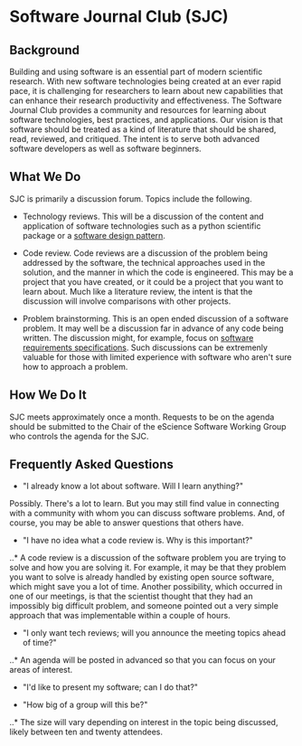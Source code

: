 # Software Journal Club (SJC)

## Background
Building and using software is an essential part of modern scientific research.
With new software technologies being created at an ever rapid pace, it is
challenging for researchers to learn about new capabilities that can enhance their
research productivity and effectiveness.
The Software Journal Club provides a community and resources for learning about
software technologies, best practices, and applications.
Our vision is that software should be treated as a kind of literature that should
be shared, read, reviewed, and critiqued.
The intent is to serve both advanced software developers as well as software beginners.

## What We Do
SJC is primarily a discussion forum. Topics include the following.

- Technology reviews. This will be a discussion of the
content and application of software technologies such as a python scientific
package or a [software design pattern](https://en.wikipedia.org/wiki/Software_design_pattern).

- Code review. 
Code reviews are a discussion of
the problem being
addressed by the software, the technical approaches used
in the solution, and the manner in which the code is engineered.
This may be a project that you have created, or it could be
a project that you want to learn about.
Much like a literature review, the intent is that the discussion will
involve comparisons with other projects.

- Problem brainstorming. This is an open ended discussion of a software problem. It may well
be a discussion far in advance of any code being written.
The discussion might, for example, focus on 
[software requirements specifications](https://en.wikipedia.org/wiki/Software_requirements_specification).
Such discussions
can be extremenly valuable for those with limited experience with software who aren't sure
how to approach a problem.

## How We Do It
SJC meets approximately once a month.
Requests to be on the agenda should be submitted to the Chair of the eScience Software Working
Group who controls the agenda for the SJC.

## Frequently Asked Questions

- "I already know a lot about software.  Will I learn anything?"

Possibly. There's a lot to learn. But you may still find value in
connecting with a community with whom you can discuss software problems.
And, of course, you may be able to answer questions that others have.

- "I have no idea what a code review is.  Why is this important?"

..* A code review is a discussion of the software problem you are trying to solve
and how you are solving it.
For example, it may be that they problem you want to solve is already handled
by existing open source software, which might save you a lot of time.
Another possibility, which occurred in one of our meetings, is that the
scientist thought that they had an impossibly big difficult problem,
and someone pointed out a very simple approach that was implementable within a couple of hours.

- "I only want tech reviews; will you announce the meeting topics ahead of time?"

..* An agenda will be posted in advanced so that you can focus on your areas of interest.

- "I'd like to present my software; can I do that?"

- "How big of a group will this be?"

..* The size will vary depending on interest in the topic being discussed, likely between
ten and twenty attendees.
